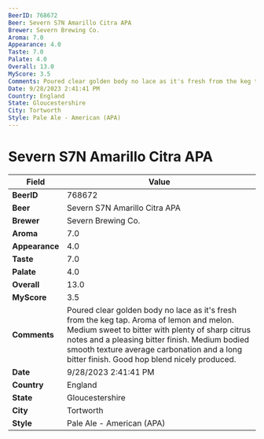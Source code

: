 ```yaml
---
BeerID: 768672
Beer: Severn S7N Amarillo Citra APA
Brewer: Severn Brewing Co.
Aroma: 7.0
Appearance: 4.0
Taste: 7.0
Palate: 4.0
Overall: 13.0
MyScore: 3.5
Comments: Poured clear golden body no lace as it's fresh from the keg tap. Aroma of lemon and melon. Medium sweet to bitter with plenty of sharp citrus notes and a pleasing bitter finish. Medium bodied smooth texture average carbonation and a long bitter finish. Good hop blend nicely produced.
Date: 9/28/2023 2:41:41 PM
Country: England
State: Gloucestershire
City: Tortworth
Style: Pale Ale - American (APA)
---
```


# Severn S7N Amarillo Citra APA

| Field         | Value |
|---------------|-------|
| **BeerID** | 768672 |
| **Beer** | Severn S7N Amarillo Citra APA |
| **Brewer** | Severn Brewing Co. |
| **Aroma** | 7.0 |
| **Appearance** | 4.0 |
| **Taste** | 7.0 |
| **Palate** | 4.0 |
| **Overall** | 13.0 |
| **MyScore** | 3.5 |
| **Comments** | Poured clear golden body no lace as it's fresh from the keg tap. Aroma of lemon and melon. Medium sweet to bitter with plenty of sharp citrus notes and a pleasing bitter finish. Medium bodied smooth texture average carbonation and a long bitter finish. Good hop blend nicely produced. |
| **Date** | 9/28/2023 2:41:41 PM |
| **Country** | England |
| **State** | Gloucestershire |
| **City** | Tortworth |
| **Style** | Pale Ale - American (APA) |
